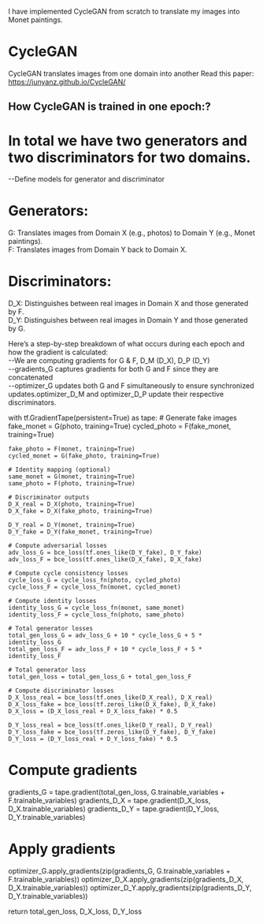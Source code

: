 I have implemented CycleGAN from scratch to translate my images into Monet paintings.

# CycleGAN
CycleGAN translates images from one domain into another
Read this paper: https://junyanz.github.io/CycleGAN/

## How CycleGAN is trained in one epoch:? 

# In total we have two generators and two discriminators for two domains.
--Define models for generator and discriminator 

# Generators:
G: Translates images from Domain X (e.g., photos) to Domain Y (e.g., Monet paintings).<br />
F: Translates images from Domain Y back to Domain X.<br />

# Discriminators:
D_X: Distinguishes between real images in Domain X and those generated by F.<br />
D_Y: Distinguishes between real images in Domain Y and those generated by G.<br />

Here’s a step-by-step breakdown of what occurs during each epoch and how the gradient is calculated:<br />
--We are computing gradients for G & F, D_M (D_X), D_P (D_Y)<br />
--gradients_G captures gradients for both G and F since they are concatenated<br />
--optimizer_G updates both G and F simultaneously to ensure synchronized updates.optimizer_D_M and optimizer_D_P update their respective discriminators.<br />

with tf.GradientTape(persistent=True) as tape:
    # Generate fake images
    fake_monet = G(photo, training=True)
    cycled_photo = F(fake_monet, training=True)
    
    fake_photo = F(monet, training=True)
    cycled_monet = G(fake_photo, training=True)
    
    # Identity mapping (optional)
    same_monet = G(monet, training=True)
    same_photo = F(photo, training=True)
    
    # Discriminator outputs
    D_X_real = D_X(photo, training=True)
    D_X_fake = D_X(fake_photo, training=True)
    
    D_Y_real = D_Y(monet, training=True)
    D_Y_fake = D_Y(fake_monet, training=True)
    
    # Compute adversarial losses
    adv_loss_G = bce_loss(tf.ones_like(D_Y_fake), D_Y_fake)
    adv_loss_F = bce_loss(tf.ones_like(D_X_fake), D_X_fake)
    
    # Compute cycle consistency losses
    cycle_loss_G = cycle_loss_fn(photo, cycled_photo)
    cycle_loss_F = cycle_loss_fn(monet, cycled_monet)
    
    # Compute identity losses
    identity_loss_G = cycle_loss_fn(monet, same_monet)
    identity_loss_F = cycle_loss_fn(photo, same_photo)
    
    # Total generator losses
    total_gen_loss_G = adv_loss_G + 10 * cycle_loss_G + 5 * identity_loss_G
    total_gen_loss_F = adv_loss_F + 10 * cycle_loss_F + 5 * identity_loss_F
    
    # Total generator loss
    total_gen_loss = total_gen_loss_G + total_gen_loss_F
    
    # Compute discriminator losses
    D_X_loss_real = bce_loss(tf.ones_like(D_X_real), D_X_real)
    D_X_loss_fake = bce_loss(tf.zeros_like(D_X_fake), D_X_fake)
    D_X_loss = (D_X_loss_real + D_X_loss_fake) * 0.5
    
    D_Y_loss_real = bce_loss(tf.ones_like(D_Y_real), D_Y_real)
    D_Y_loss_fake = bce_loss(tf.zeros_like(D_Y_fake), D_Y_fake)
    D_Y_loss = (D_Y_loss_real + D_Y_loss_fake) * 0.5

# Compute gradients
gradients_G = tape.gradient(total_gen_loss, G.trainable_variables + F.trainable_variables)
gradients_D_X = tape.gradient(D_X_loss, D_X.trainable_variables)
gradients_D_Y = tape.gradient(D_Y_loss, D_Y.trainable_variables)

# Apply gradients
optimizer_G.apply_gradients(zip(gradients_G, G.trainable_variables + F.trainable_variables))
optimizer_D_X.apply_gradients(zip(gradients_D_X, D_X.trainable_variables))
optimizer_D_Y.apply_gradients(zip(gradients_D_Y, D_Y.trainable_variables))


return total_gen_loss, D_X_loss, D_Y_loss
